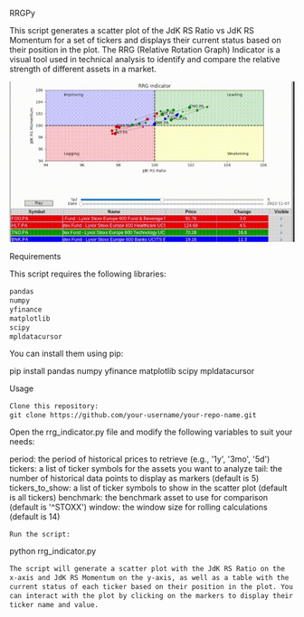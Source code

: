RRGPy

This script generates a scatter plot of the JdK RS Ratio vs JdK RS Momentum for a set of tickers and displays their current status based on their position in the plot. The RRG (Relative Rotation Graph) Indicator is a visual tool used in technical analysis to identify and compare the relative strength of different assets in a market.

![](rrgpy.gif)

Requirements

This script requires the following libraries:

    pandas
    numpy
    yfinance
    matplotlib
    scipy
    mpldatacursor

You can install them using pip:

pip install pandas numpy yfinance matplotlib scipy mpldatacursor

Usage

    Clone this repository:
    git clone https://github.com/your-username/your-repo-name.git

Open the rrg_indicator.py file and modify the following variables to suit your needs:

period: the period of historical prices to retrieve (e.g., '1y', '3mo', '5d')
tickers: a list of ticker symbols for the assets you want to analyze
tail: the number of historical data points to display as markers (default is 5)
tickers_to_show: a list of ticker symbols to show in the scatter plot (default is all tickers)
benchmark: the benchmark asset to use for comparison (default is '^STOXX')
window: the window size for rolling calculations (default is 14)

    Run the script:

python rrg_indicator.py

    The script will generate a scatter plot with the JdK RS Ratio on the x-axis and JdK RS Momentum on the y-axis, as well as a table with the current status of each ticker based on their position in the plot. You can interact with the plot by clicking on the markers to display their ticker name and value.
